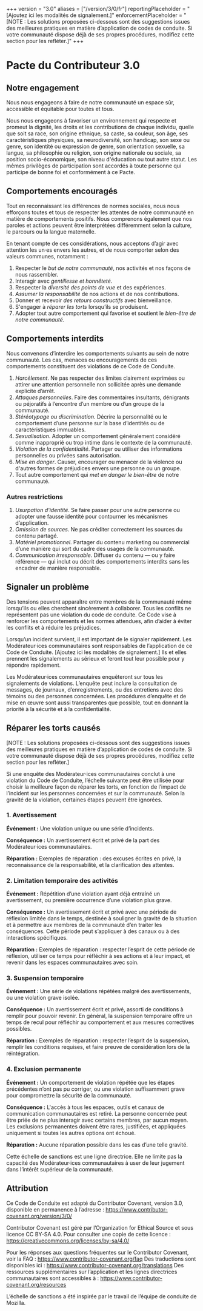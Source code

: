 +++
version = "3.0"
aliases = ["/version/3/0/fr"]
reportingPlaceholder = "[Ajoutez ici les modalités de signalement.]"
enforcementPlaceholder = "[NOTE : Les solutions proposées ci-dessous sont des suggestions issues des meilleures pratiques en matière d’application de codes de conduite. Si votre communauté dispose déjà de ses propres procédures, modifiez cette section pour les refléter.]"
+++

# Pacte du Contributeur 3.0

## Notre engagement
Nous nous engageons à faire de notre communauté un espace sûr, accessible et équitable pour toutes et tous.

Nous nous engageons à favoriser un environnement qui respecte et promeut la dignité, les droits et les contributions de chaque individu, quelle que soit sa race, son origine ethnique, sa caste, sa couleur, son âge, ses caractéristiques physiques, sa neurodiversité, son handicap, son sexe ou genre, son identité ou expression de genre, son orientation sexuelle, sa langue, sa philosophie ou religion, son origine nationale ou sociale, sa position socio-économique, son niveau d'éducation ou tout autre statut. Les mêmes privilèges de participation sont accordés à toute personne qui participe de bonne foi et conformément à ce Pacte.

## Comportements encouragés
Tout en reconnaissant les différences de normes sociales, nous nous efforçons toutes et tous de respecter les attentes de notre communauté en matière de comportements positifs. Nous comprenons également que nos paroles et actions peuvent être interprétées différemment selon la culture, le parcours ou la langue maternelle.

En tenant compte de ces considérations, nous acceptons d’agir avec attention les un·es envers les autres, et de nous comporter selon des valeurs communes, notamment :

1. Respecter le *but de notre communauté*, nos activités et nos façons de nous rassembler.
2. Interagir avec *gentillesse et honnêteté*.
3. Respecter la *diversité des points de vue* et des expériences.
4. *Assumer la responsabilité* de nos actions et de nos contributions.
5. Donner et recevoir *des retours constructifs* avec bienveillance.
6. S'engager à *réparer les torts* lorsqu’ils se produisent.
7. Adopter tout autre comportement qui favorise et soutient le *bien-être de notre communauté*.

## Comportements interdits
Nous convenons d’interdire les comportements suivants au sein de notre communauté. Les cas, menaces ou encouragements de ces comportements constituent des violations de ce Code de Conduite.

1. *Harcèlement*. Ne pas respecter des limites clairement exprimées ou attirer une attention personnelle non sollicitée après une demande explicite d’arrêt.
2. *Attaques personnelles*. Faire des commentaires insultants, dénigrants ou péjoratifs à l’encontre d’un membre ou d’un groupe de la communauté.
3. *Stéréotypage ou discrimination*. Décrire la personnalité ou le comportement d’une personne sur la base d’identités ou de caractéristiques immuables.
4. *Sexualisation*. Adopter un comportement généralement considéré comme inapproprié ou trop intime dans le contexte de la communauté.
5. *Violation de la confidentialité*. Partager ou utiliser des informations personnelles ou privées sans autorisation.
6. *Mise en danger*. Causer, encourager ou menacer de la violence ou d'autres formes de préjudices envers une personne ou un groupe.
7. Tout autre comportement qui *met en danger le bien-être* de notre communauté.

### Autres restrictions
1. *Usurpation d'identité*. Se faire passer pour une autre personne ou adopter une fausse identité pour contourner les mécanismes d’application.
2. *Omission de sources*. Ne pas créditer correctement les sources du contenu partagé.
3. *Matériel promotionnel*. Partager du contenu marketing ou commercial d’une manière qui sort du cadre des usages de la communauté.
4. *Communication irresponsable*. Diffuser du contenu — ou y faire référence — qui inclut ou décrit des comportements interdits sans les encadrer de manière responsable.

## Signaler un problème
Des tensions peuvent apparaître entre membres de la communauté même lorsqu’ils ou elles cherchent sincèrement à collaborer. Tous les conflits ne représentent pas une violation du code de conduite. Ce Code vise à renforcer les comportements et les normes attendues, afin d’aider à éviter les conflits et à réduire les préjudices.

Lorsqu’un incident survient, il est important de le signaler rapidement. Les Modérateur·ices communautaires sont responsables de l’application de ce Code de Conduite. [Ajoutez ici les modalités de signalement.] Ils et elles prennent les signalements au sérieux et feront tout leur possible pour y répondre rapidement.

Les Modérateur·ices communautaires enquêteront sur tous les signalements de violations. L’enquête peut inclure la consultation de messages, de journaux, d’enregistrements, ou des entretiens avec des témoins ou des personnes concernées. Les procédures d’enquête et de mise en œuvre sont aussi transparentes que possible, tout en donnant la priorité à la sécurité et à la confidentialité.

## Réparer les torts causés
[NOTE : Les solutions proposées ci-dessous sont des suggestions issues des meilleures pratiques en matière d’application de codes de conduite. Si votre communauté dispose déjà de ses propres procédures, modifiez cette section pour les refléter.]

Si une enquête des Modérateur·ices communautaires conclut à une violation du Code de Conduite, l’échelle suivante peut être utilisée pour choisir la meilleure façon de réparer les torts, en fonction de l’impact de l’incident sur les personnes concernées et sur la communauté. Selon la gravité de la violation, certaines étapes peuvent être ignorées.

### 1. Avertissement
**Événement :** Une violation unique ou une série d’incidents.

**Conséquence :** Un avertissement écrit et privé de la part des Modérateur·ices communautaires.

**Réparation :** Exemples de réparation : des excuses écrites en privé, la reconnaissance de la responsabilité, et la clarification des attentes.

### 2. Limitation temporaire des activités
**Événement :** Répétition d’une violation ayant déjà entraîné un avertissement, ou première occurrence d’une violation plus grave.

**Conséquence :** Un avertissement écrit et privé avec une période de réflexion limitée dans le temps, destinée à souligner la gravité de la situation et à permettre aux membres de la communauté d’en traiter les conséquences. Cette période peut s’appliquer à des canaux ou à des interactions spécifiques.

**Réparation :** Exemples de réparation : respecter l’esprit de cette période de réflexion, utiliser ce temps pour réfléchir à ses actions et à leur impact, et revenir dans les espaces communautaires avec soin.

### 3. Suspension temporaire
**Événement :** Une série de violations répétées malgré des avertissements, ou une violation grave isolée.

**Conséquence :** Un avertissement écrit et privé, assorti de conditions à remplir pour pouvoir revenir. En général, la suspension temporaire offre un temps de recul pour réfléchir au comportement et aux mesures correctives possibles.

**Réparation :** Exemples de réparation : respecter l’esprit de la suspension, remplir les conditions requises, et faire preuve de considération lors de la réintégration.

### 4. Exclusion permanente
**Événement :** Un comportement de violation répétée que les étapes précédentes n’ont pas pu corriger, ou une violation suffisamment grave pour compromettre la sécurité de la communauté.

**Conséquence :** L'accès à tous les espaces, outils et canaux de communication communautaires est retiré. La personne concernée peut être priée de ne plus interagir avec certains membres, par aucun moyen. Les exclusions permanentes doivent être rares, justifiées, et appliquées uniquement si toutes les autres options ont échoué.

**Réparation :** Aucune réparation possible dans les cas d’une telle gravité.

Cette échelle de sanctions est une ligne directrice. Elle ne limite pas la capacité des Modérateur·ices communautaires à user de leur jugement dans l’intérêt supérieur de la communauté.

## Attribution
Ce Code de Conduite est adapté du Contributor Covenant, version 3.0, disponible en permanence à l’adresse :
https://www.contributor-covenant.org/version/3/0/

Contributor Covenant est géré par l’Organization for Ethical Source et sous licence CC BY-SA 4.0. Pour consulter une copie de cette licence :
https://creativecommons.org/licenses/by-sa/4.0/

Pour les réponses aux questions fréquentes sur le Contributor Covenant, voir la FAQ :
https://www.contributor-covenant.org/faq
Des traductions sont disponibles ici :
https://www.contributor-covenant.org/translations
Des ressources supplémentaires sur l’application et les lignes directrices communautaires sont accessibles à :
https://www.contributor-covenant.org/resources

L’échelle de sanctions a été inspirée par le travail de l’équipe de conduite de Mozilla.
